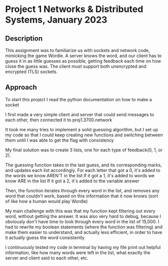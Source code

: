 # Project 1 Networks & Distributed Systems, January 2023
## Description
This assignment was to familiarize us with sockets and network code, mimicking the game Wordle. A server 
knows the word, and our client has to guess it in as little guesses as possible, getting feedback each time
on how close the guess was. The client must support both unencrypted and encrypted (TLS) sockets.

## Approach
To start this project I read the python documentation on how to make a socket

I first made a very simple client and server that could send messages to each other, then connected 
it to proj1.3700.network

It took me many tries to implement a solid guessing algorithm, but I set up my code so that I could
keep creating new functions and switching between them until I was able to get the flag with 
consistency

My final solution was to create 3 lists, one for each type of feedback(0, 1, or 2). 

The guessing function takes in the last guess, and its corresponding marks, and updates each list 
accordingly. 
    For each letter that got a 0, it's added to the words we know AREN'T in the list
    If it got a 1, it's added to words we know ARE in the list 
    If it got a 2, it's added to the variable answer

Then, the function iterates through every word in the list, and removes any word that couldn't work,
based on this information that it now knows (sort of like how a human would play Wordle)

My main challenge with this was that my function kept filtering out every word, without getting the
answer. It was also very hard to debug, because I obviously don't have time to look through every 
word in the list of 15,000. I had to rewrite my boolean statements (where the function was 
filtering) and make them easier to understand, and actually less efficient, in order to have it
actually guess the word consistently

I continuously tested my code in terminal by having my file print out helpful information, like
how many words were left in the list, what exactly the server and client said to each other, etc.




